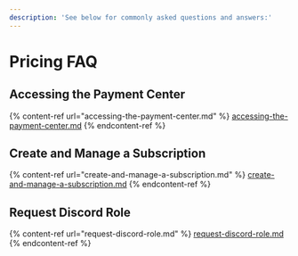 ```yaml
---
description: 'See below for commonly asked questions and answers:'
---
```


# Pricing FAQ

## Accessing the Payment Center

{% content-ref url="accessing-the-payment-center.md" %}
[accessing-the-payment-center.md](accessing-the-payment-center.md)
{% endcontent-ref %}

## Create and Manage a Subscription

{% content-ref url="create-and-manage-a-subscription.md" %}
[create-and-manage-a-subscription.md](create-and-manage-a-subscription.md)
{% endcontent-ref %}

## Request Discord Role

{% content-ref url="request-discord-role.md" %}
[request-discord-role.md](request-discord-role.md)
{% endcontent-ref %}
